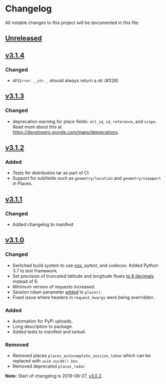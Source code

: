 # Changelog
All notable changes to this project will be documented in this file.

## [Unreleased]
## [v3.1.4]
### Changed
- `APIError.__str__` should always return a str (#328)

## [v3.1.3]
### Changed
- deprecation warning for place fields: `alt_id`, `id`, `reference`, and `scope`. Read more about this at https://developers.google.com/maps/deprecations.

## [v3.1.2]
### Added
- Tests for distribution tar as part of CI
- Support for subfields such as `geometry/location` and `geometry/viewport` in Places.

## [v3.1.1]
### Changed
- Added changelog to manifest

## [v3.1.0]
### Changed
- Switched build system to use [nox](https://nox.thea.codes/en/stable/), pytest, and codecov. Added Python 3.7 to test framework.
- Set precision of truncated latitude and longitude floats [to 8 decimals](https://github.com/googlemaps/google-maps-services-python/pull/301) instead of 6.
- Minimum version of requests increased.
- Session token parameter [added](https://github.com/googlemaps/google-maps-services-python/pull/244) to `place()`.
- Fixed issue where headers in `request_kwargs` were being overridden.
### Added
- Automation for PyPi uploads.
- Long description to package.
- Added tests to manifest and tarball.
### Removed
- Removed places `places_autocomplete_session_token` which can be replaced with `uuid.uuid4().hex`.
- Removed deprecated `places_radar`.


**Note:** Start of changelog is 2019-08-27, [v3.0.2].

[Unreleased]: https://github.com/googlemaps/google-maps-services-python/compare/3.1.4...HEAD
[v3.1.4]: https://github.com/googlemaps/google-maps-services-python/compare/3.1.3...3.1.4
[v3.1.3]: https://github.com/googlemaps/google-maps-services-python/compare/3.1.2...3.1.3
[v3.1.2]: https://github.com/googlemaps/google-maps-services-python/compare/3.1.1...3.1.2
[v3.1.1]: https://github.com/googlemaps/google-maps-services-python/compare/3.1.0...3.1.1
[v3.1.0]: https://github.com/googlemaps/google-maps-services-python/compare/3.0.2...3.1.0
[v3.0.2]: https://github.com/googlemaps/google-maps-services-python/compare/3.0.1...3.0.2
[v3.0.1]: https://github.com/googlemaps/google-maps-services-python/compare/3.0.0...3.0.1
[v3.0.0]: https://github.com/googlemaps/google-maps-services-python/compare/2.5.1...3.0.0
